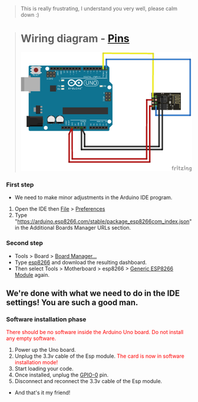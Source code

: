 >This is really frustrating, I understand you very well, please calm down :)

># Wiring diagram - [Pins](image/01_pin.png)
>![Untitled Sketch 3_bb](https://raw.githubusercontent.com/equlibrino/esp01_software/main/image/upload_esp01.png)

### First step
- We need to make minor adjustments in the Arduino IDE program.
1. Open the IDE then [File](image/preferences.png) > [Preferences](image/preferences2.png)
2. Type "https://arduino.esp8266.com/stable/package_esp8266com_index.json" in the Additional Boards Manager URLs section.

### Second step
- Tools > Board > [Board Manager...](image/board_manager.png)
- Type [esp8266](image/esp8266.png) and download the resulting dashboard.
- Then select Tools > Motherboard > esp8266 > [Generic ESP8266 Module](image/generic.png) again.
## We're done with what we need to do in the IDE settings! You are such a good man.

### Software installation phase
<font color="red">There should be no software inside the Arduino Uno board. Do not install any empty software.</font>
1. Power up the Uno board.
2. Unplug the 3.3v cable of the Esp module. <font color="red">The card is now in software installation mode!</font>
3. Start loading your code.
4. Once installed, unplug the [GPIO-0](image/01_pin.png) pin.
5. Disconnect and reconnect the 3.3v cable of the Esp module.
- And that's it my friend!
